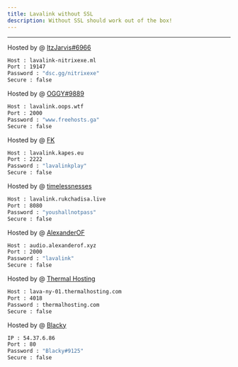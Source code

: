 ```yaml
---
title: Lavalink without SSL
description: Without SSL should work out of the box!
---
```


---
Hosted by @ [ItzJarvis#6966](https://discord.gg/Q75jZjk9X2)
```bash
Host : lavalink-nitrixexe.ml
Port : 19147
Password : "dsc.gg/nitrixexe"
Secure : false
```

Hosted by @ [OGGY#9889](https://www.freelavalink.ga)
```bash
Host : lavalink.oops.wtf
Port : 2000
Password : "www.freehosts.ga"
Secure : false
```

Hosted by @ [FK](https://github.com/flkapes)
```bash
Host : lavalink.kapes.eu
Port : 2222
Password : "lavalinkplay"
Secure : false
```

Hosted by @ [timelessnesses](https://rukchadisa.live)
```bash
Host : lavalink.rukchadisa.live
Port : 8080
Password : "youshallnotpass"
Secure : false
```

Hosted by @ [AlexanderOF](https://alexanderof.xyz/2022/05/03/free-lavalink/)
```bash
Host : audio.alexanderof.xyz
Port : 2000
Password : "lavalink"
Secure : false
```

Hosted by @ [Thermal Hosting](https://thermalhosting.com)
```bash
Host : lava-ny-01.thermalhosting.com
Port : 4018
Password : thermalhosting.com
Secure : false
```

Hosted by @ [Blacky](https://blacky-dev.me/)
```bash
IP : 54.37.6.86
Port : 80
Password : "Blacky#9125"
Secure : false
```
